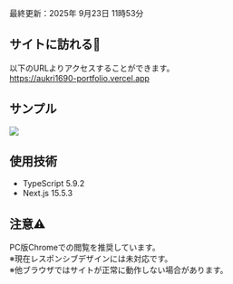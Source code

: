 最終更新：2025年 9月23日 11時53分

## サイトに訪れる🎉
以下のURLよりアクセスすることができます。<br>
https://aukri1690-portfolio.vercel.app

## サンプル
![](https://github.com/user-attachments/assets/cba67a96-0bda-440e-8518-fc7932a2ca7f) 

## 使用技術
- TypeScript 5.9.2
- Next.js 15.5.3

## 注意⚠️
PC版Chromeでの閲覧を推奨しています。<br>
※現在レスポンシブデザインには未対応です。<br>
※他ブラウザではサイトが正常に動作しない場合があります。
